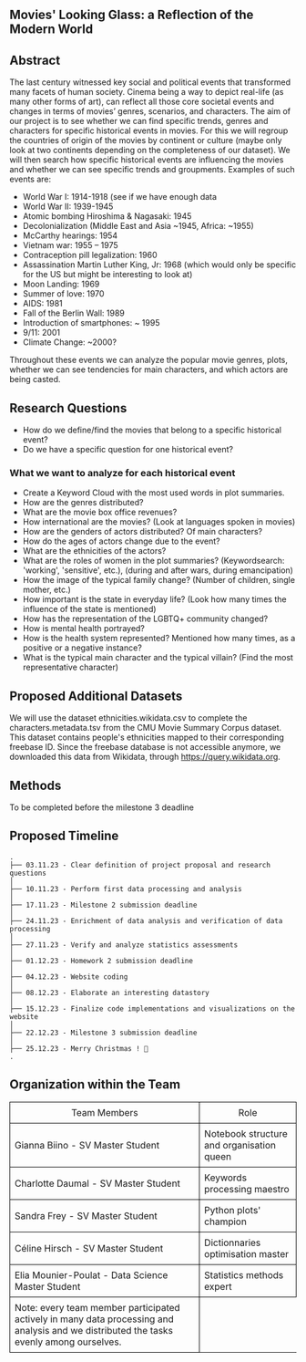 ## Movies' Looking Glass: a Reflection of the Modern World

## Abstract
The last century witnessed key social and political events that transformed many facets of human society. Cinema being a way to depict real-life (as many other forms of art), can reflect all those core societal events and changes in terms of  movies’ genres, scenarios, and characters.
The aim of our project is to see whether we can find specific trends, genres and characters for specific historical events in movies. For this we will regroup the countries of origin of the movies by continent or culture (maybe only look at two continents depending on the completeness of our dataset).
We will then search how specific historical events are influencing the movies and whether we can see specific trends and groupments. Examples of such events are:
- World War I: 1914-1918 (see if we have enough data
- World War II: 1939-1945
- Atomic bombing Hiroshima & Nagasaki: 1945
- Decolonialization (Middle East and Asia ~1945, Africa: ~1955)
- McCarthy hearings: 1954
- Vietnam war: 1955 – 1975
- Contraception pill legalization: 1960 
- Assassination Martin Luther King, Jr: 1968 (which would only be specific for the US but might be interesting to look at)
- Moon Landing: 1969
- Summer of love: 1970
- AIDS: 1981
- Fall of the Berlin Wall: 1989
- Introduction of smartphones: ~ 1995
- 9/11: 2001
- Climate Change: ~2000? 

Throughout these events we can analyze the popular movie genres, plots, whether we can see tendencies for main characters, and which actors are being casted.

## Research Questions
- How do we define/find the movies that belong to a specific historical event?
- Do we have a specific question for one historical event?

### What we want to analyze for each historical event
- Create a Keyword Cloud with the most used words in plot summaries.
- How are the genres distributed?
- What are the movie box office revenues?
- How international are the movies? (Look at languages spoken in movies)
- How are the genders of actors distributed? Of main characters?
- How do the ages of actors change due to the event?
- What are the ethnicities of the actors?
- What are the roles of women in the plot summaries? (Keywordsearch: 'working', 'sensitive', etc.), (during and after wars, during emancipation)
- How the image of the typical family change? (Number of children, single mother, etc.)
- How important is the state in everyday life? (Look how many times the influence of the state is mentioned)
- How has the representation of the LGBTQ+ community changed?
- How is mental health portrayed?
- How is the health system represented? Mentioned how many times, as a positive or a negative instance?
- What is the typical main character and the typical villain? (Find the most representative character)





## Proposed Additional Datasets

We will use the dataset ethnicities.wikidata.csv to complete the characters.metadata.tsv from the CMU Movie Summary Corpus dataset. This dataset contains people's ethnicities mapped to their corresponding freebase ID. Since the freebase database is not accessible anymore, we downloaded this data from Wikidata, through https://query.wikidata.org.


## Methods

To be completed before the milestone 3 deadline

## Proposed Timeline

```
.
├── 03.11.23 - Clear definition of project proposal and research questions
│  
├── 10.11.23 - Perform first data processing and analysis
│  
├── 17.11.23 - Milestone 2 submission deadline
│  
├── 24.11.23 - Enrichment of data analysis and verification of data processing
│  
├── 27.11.23 - Verify and analyze statistics assessments 
│    
├── 01.12.23 - Homework 2 submission deadline
│  
├── 04.12.23 - Website coding  
│  
├── 08.12.23 - Elaborate an interesting datastory
│  
├── 15.12.23 - Finalize code implementations and visualizations on the website
│  
├── 22.12.23 - Milestone 3 submission deadline
│  
├── 25.12.23 - Merry Christmas ! 🎁
.

```

## Organization within the Team

<table style="border-collapse: collapse; width: 100%;">
  <tr>
    <td style="border: 1px solid black; padding: 8px;"> <center>Team Members<center> </td>
    <td style="border: 1px solid black; padding: 8px;"> <center>Role<center> </td>
  </tr>
  <tr>
    <td style="border: 1px solid black; padding: 8px;">Gianna Biino - SV Master Student</td>
    <td style="border: 1px solid black; padding: 8px;">Notebook structure and organisation queen</td>
  </tr>
  <tr>
    <td style="border: 1px solid black; padding: 8px;">Charlotte Daumal - SV Master Student</td>
    <td style="border: 1px solid black; padding: 8px;">Keywords processing maestro</td>
  </tr>
  <tr>
    <td style="border: 1px solid black; padding: 8px;">Sandra Frey - SV Master Student</td>
    <td style="border: 1px solid black; padding: 8px;">Python plots' champion</td>
  </tr>
  <tr>
    <td style="border: 1px solid black; padding: 8px;">Céline Hirsch - SV Master Student</td>
    <td style="border: 1px solid black; padding: 8px;">Dictionnaries optimisation master</td>
  </tr>
  <tr>
    <td style="border: 1px solid black; padding: 8px;">Elia Mounier-Poulat - Data Science Master Student</td>
    <td style="border: 1px solid black; padding: 8px;">Statistics methods expert</td>
  </tr>
  </tr>
    <td style="border: 1px solid black; padding: 8px;">Note: every team member participated actively in many data processing and analysis and we distributed the tasks evenly among ourselves.</td>
  </tr>
</table>
